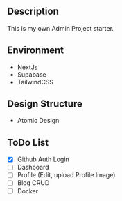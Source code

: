 ## Description

This is my own Admin Project starter.

## Environment

- NextJs
- Supabase
- TailwindCSS

## Design Structure

- Atomic Design

## ToDo List

- [x] Github Auth Login
- [ ] Dashboard
- [ ] Profile (Edit, upload Profile Image)
- [ ] Blog CRUD
- [ ] Docker
